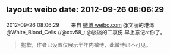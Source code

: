 layout: weibo
date: 2012-09-26 08:06:29
---
2012-09-26 08:06:29  &nbsp;&nbsp;&nbsp;&nbsp;&nbsp;&nbsp; 来自 <a href="http://weibo.com/" rel="nofollow">微博 weibo.com</a>
@文丽的港湾 @White_Blood_Cells //@xcv58_: @淡淡的二哀伤 早上忘记at你了。
>  抱歉，作者已设置仅展示半年内微博，此微博已不可见。 ​​​
